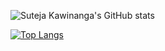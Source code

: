 ![Suteja Kawinanga's GitHub stats](https://github-readme-stats.vercel.app/api?username=sutejakw&show_icons=true&theme=radical)

[![Top Langs](https://github-readme-stats.vercel.app/api/top-langs/?username=sutejakw&theme=gotham&layout=compact)](https://github.com/Chamepp/Chamepp)
